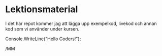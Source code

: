# Lektionsmaterial

I det här repot kommer jag att lägga upp exempelkod, livekod och annan kod som vi använder under kursen.

Console.WriteLine("Hello Coders!");

/MM
